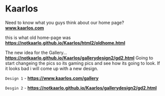 # Kaarlos
Need to know what you guys think about our home page?
**www.kaarlos.com**

this is what old home-page was 
**https://notkaarlo.github.io/Kaarlos/html2/oldhome.html**

The new idea for the Gallery...
**https://notkaarlo.github.io/Kaarlos/gallerydesign2/gd2.html**
Going to start changeing the pics so its gaming pics and see how 
its going to look. If it looks bad i will come up with a new design.



`Design 1` - **https://www.kaarlos.com/gallery**

`Desgin 2` - **https://notkaarlo.github.io/Kaarlos/gallerydesign2/gd2.html**
